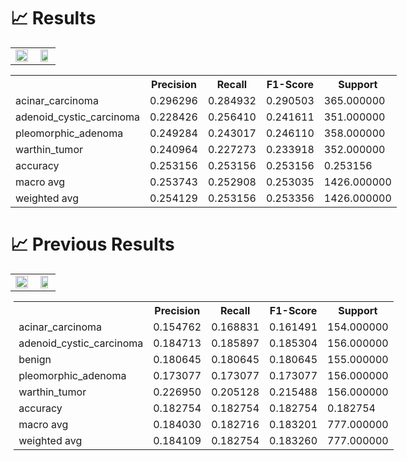 # 📈 Results

<table width="100%">
  <tr>
    <td align="center"><img src="https://i.ibb.co/3m33pDR/accuracy2.png" width="100%"></td>
    <td align="center"><img src="https://i.ibb.co/B4ZGjRh/confussionmatrix2.png" width="80%"></td>
  </tr>
</table>

<div style="width: fit-content; margin: auto;">
<table>
  <tr>
    <th></th>
    <th>Precision</th>
    <th>Recall</th>
    <th>F1-Score</th>
    <th>Support</th>
  </tr>
  <tr>
    <td>acinar_carcinoma</td>
    <td>0.296296</td>
    <td>0.284932</td>
    <td>0.290503</td>
    <td>365.000000</td>
  </tr>
  <tr>
    <td>adenoid_cystic_carcinoma</td>
    <td>0.228426</td>
    <td>0.256410</td>
    <td>0.241611</td>
    <td>351.000000</td>
  </tr>
  <tr>
    <td>pleomorphic_adenoma</td>
    <td>0.249284</td>
    <td>0.243017</td>
    <td>0.246110</td>
    <td>358.000000</td>
  </tr>
  <tr>
    <td>warthin_tumor</td>
    <td>0.240964</td>
    <td>0.227273</td>
    <td>0.233918</td>
    <td>352.000000</td>
  </tr>
  <tr>
    <td>accuracy</td>
    <td>0.253156</td>
    <td>0.253156</td>
    <td>0.253156</td>
    <td>0.253156</td>
  </tr>
  <tr>
    <td>macro avg</td>
    <td>0.253743</td>
    <td>0.252908</td>
    <td>0.253035</td>
    <td>1426.000000</td>
  </tr>
  <tr>
    <td>weighted avg</td>
    <td>0.254129</td>
    <td>0.253156</td>
    <td>0.253356</td>
    <td>1426.000000</td>
  </tr>
</table>


# 📈 Previous Results

<table width="100%">
  <tr>
    <td align="center"><img src="https://i.ibb.co/GFBcMg6/accuracy.png" width="100%"></td>
    <td align="center"><img src="https://i.ibb.co/bgRghDK/cm.png" width="80%"></td>
  </tr>
</table>

<div style="width: fit-content; margin: auto;">
<table>
  <tr>
    <th></th>
    <th>Precision</th>
    <th>Recall</th>
    <th>F1-Score</th>
    <th>Support</th>
  </tr>
  <tr>
    <td>acinar_carcinoma</td>
    <td>0.154762</td>
    <td>0.168831</td>
    <td>0.161491</td>
    <td>154.000000</td>
  </tr>
  <tr>
    <td>adenoid_cystic_carcinoma</td>
    <td>0.184713</td>
    <td>0.185897</td>
    <td>0.185304</td>
    <td>156.000000</td>
  </tr>
  <tr>
    <td>benign</td>
    <td>0.180645</td>
    <td>0.180645</td>
    <td>0.180645</td>
    <td>155.000000</td>
  </tr>
  <tr>
    <td>pleomorphic_adenoma</td>
    <td>0.173077</td>
    <td>0.173077</td>
    <td>0.173077</td>
    <td>156.000000</td>
  </tr>
  <tr>
    <td>warthin_tumor</td>
    <td>0.226950</td>
    <td>0.205128</td>
    <td>0.215488</td>
    <td>156.000000</td>
  </tr>
  <tr>
    <td>accuracy</td>
    <td>0.182754</td>
    <td>0.182754</td>
    <td>0.182754</td>
    <td>0.182754</td>
  </tr>
  <tr>
    <td>macro avg</td>
    <td>0.184030</td>
    <td>0.182716</td>
    <td>0.183201</td>
    <td>777.000000</td>
  </tr>
  <tr>
    <td>weighted avg</td>
    <td>0.184109</td>
    <td>0.182754</td>
    <td>0.183260</td>
    <td>777.000000</td>
  </tr>
</table>
</div>
